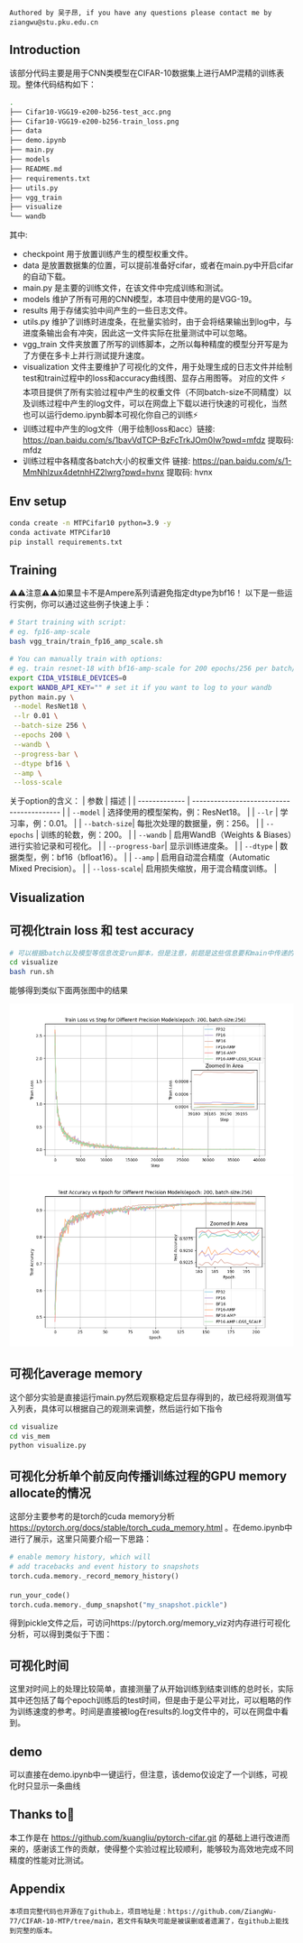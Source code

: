 `Authored by 吴子昂, if you have any questions please contact me by ziangwu@stu.pku.edu.cn`
## Introduction
该部分代码主要是用于CNN类模型在CIFAR-10数据集上进行AMP混精的训练表现。整体代码结构如下：
```bash
.
├── Cifar10-VGG19-e200-b256-test_acc.png
├── Cifar10-VGG19-e200-b256-train_loss.png
├── data
├── demo.ipynb
├── main.py
├── models
├── README.md
├── requirements.txt
├── utils.py
├── vgg_train
├── visualize
└── wandb
```
其中:
- checkpoint 用于放置训练产生的模型权重文件。
- data 是放置数据集的位置，可以提前准备好cifar，或者在main.py中开启cifar的自动下载。
- main.py 是主要的训练文件，在该文件中完成训练和测试。
- models 维护了所有可用的CNN模型，本项目中使用的是VGG-19。
- results 用于存储实验中间产生的一些日志文件。
- utils.py 维护了训练时进度条，在批量实验时，由于会将结果输出到log中，与进度条输出会有冲突，因此这一文件实际在批量测试中可以忽略。
- vgg_train 文件夹放置了所写的训练脚本，之所以每种精度的模型分开写是为了方便在多卡上并行测试提升速度。
- visualization 文件主要维护了可视化的文件，用于处理生成的日志文件并绘制test和train过程中的loss和accuracy曲线图、显存占用图等。
对应的文件
⚡ 本项目提供了所有实验过程中产生的权重文件（不同batch-size不同精度）以及训练过程中产生的log文件，可以在网盘上下载以进行快速的可视化，当然也可以运行demo.ipynb脚本可视化你自己的训练⚡
- 训练过程中产生的log文件（用于绘制loss和acc）链接: https://pan.baidu.com/s/1bavVdTCP-BzFcTrkJOm0Iw?pwd=mfdz 提取码: mfdz 
- 训练过程中各精度各batch大小的权重文件 链接: https://pan.baidu.com/s/1-MmNhlzux4detnhHZ2Iwrg?pwd=hvnx 提取码: hvnx
## Env setup
```bash
conda create -n MTPCifar10 python=3.9 -y
conda activate MTPCifar10
pip install requirements.txt
```
## Training
⚠️⚠️注意⚠️⚠️如果显卡不是Ampere系列请避免指定dtype为bf16！
以下是一些运行实例，你可以通过这些例子快速上手：
```bash
# Start training with script: 
# eg. fp16-amp-scale
bash vgg_train/train_fp16_amp_scale.sh
```
```bash
# You can manually train with options: 
# eg. train resnet-18 with bf16-amp-scale for 200 epochs/256 per batch/0.01 lr and turn on wandb and progress-bar
export CIDA_VISIBLE_DEVICES=0
export WANDB_API_KEY="" # set it if you want to log to your wandb
python main.py \
 --model ResNet18 \
 --lr 0.01 \
 --batch-size 256 \
 --epochs 200 \
 --wandb \
 --progress-bar \
 --dtype bf16 \
 --amp \
 --loss-scale
```
关于option的含义：
| 参数          | 描述                                      |
| ------------- | ----------------------------------------- |
| `--model`     | 选择使用的模型架构，例：ResNet18。        |
| `--lr`        | 学习率，例：0.01。                        |
| `--batch-size`| 每批次处理的数据量，例：256。             |
| `--epochs`    | 训练的轮数，例：200。                     |
| `--wandb`     | 启用WandB（Weights & Biases）进行实验记录和可视化。 |
| `--progress-bar`| 显示训练进度条。                         |
| `--dtype`     | 数据类型，例：bf16（bfloat16）。         |
| `--amp`       | 启用自动混合精度（Automatic Mixed Precision）。 |
| `--loss-scale`| 启用损失缩放，用于混合精度训练。          |
## Visualization
## 可视化train loss 和 test accuracy
```bash
# 可以根据batch以及模型等信息改变run脚本，但是注意，前题是这些信息要和main中传递的完全一致，py文件才能正确找到对应的log文件
cd visualize
bash run.sh
```
能够得到类似下面两张图中的结果

![alt text](Cifar10-VGG19-e200-b256-train_loss.png)
![alt text](Cifar10-VGG19-e200-b256-test_acc.png)
## 可视化average memory
这个部分实验是直接运行main.py然后观察稳定后显存得到的，故已经将观测值写入列表，具体可以根据自己的观测来调整，然后运行如下指令
```bash
cd visualize
cd vis_mem
python visualize.py
```
## 可视化分析单个前反向传播训练过程的GPU memory allocate的情况
这部分主要参考的是torch的cuda memory分析 https://pytorch.org/docs/stable/torch_cuda_memory.html 。在demo.ipynb中进行了展示，这里只简要介绍一下思路：
```python
# enable memory history, which will
# add tracebacks and event history to snapshots
torch.cuda.memory._record_memory_history()

run_your_code()
torch.cuda.memory._dump_snapshot("my_snapshot.pickle")
```
得到pickle文件之后，可访问https://pytorch.org/memory_viz对内存进行可视化分析，可以得到类似于下图：

## 可视化时间
这里对时间上的处理比较简单，直接测量了从开始训练到结束训练的总时长，实际其中还包括了每个epoch训练后的test时间，但是由于是公平对比，可以粗略的作为训练速度的参考。时间是直接被log在results的.log文件中的，可以在网盘中看到。
## demo 
可以直接在demo.ipynb中一键运行，但注意，该demo仅设定了一个训练，可视化时只显示一条曲线
## Thanks to🤗
本工作是在 https://github.com/kuangliu/pytorch-cifar.git 的基础上进行改进而来的，感谢该工作的贡献，使得整个实验过程比较顺利，能够较为高效地完成不同精度的性能对比测试。
## Appendix
`本项目完整代码也开源在了github上，项目地址是：https://github.com/ZiangWu-77/CIFAR-10-MTP/tree/main，若文件有缺失可能是被误删或者遗漏了，在github上能找到完整的版本。`
